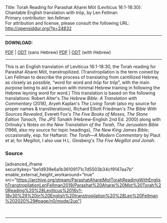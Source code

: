 <html>
<head></head>
<body>
Title: Torah Reading for Parashat Aḥarei Mōt (Leviticus 16:1-18:30): Chantable English translation with trōp, by Len Fellman<br />
Primary contributor: len.fellman<br />
For attribution and license, please consult the following URL: <a href="http://opensiddur.org/?p=24832">http://opensiddur.org/?p=24832</a>
<p />
<hr />

<strong>DOWNLOAD:</strong> 

<a href="https://archive.org/download/ParashatAhareiMotTorahReadingWithEnglishTranstropilationLenFellman2019/Parashat%20Aharei%20Mot%20Torah%20Reading%20%28Leviticus%2016v1-18v30%29%20in%20English%20transtropilation%20%28Len%20Fellman%202020%29%20-%20english%20only.pdf">PDF</a> | <a href="https://archive.org/download/ParashatAhareiMotTorahReadingWithEnglishTranstropilationLenFellman2019/Parashat%20Aharei%20Mot%20Torah%20Reading%20%28Leviticus%2016v1-18v30%29%20in%20English%20transtropilation%20%28Len%20Fellman%202020%29%20-%20english%20only.odt">ODT</a> (sans Hebrew) 
<a href="https://archive.org/download/ParashatAhareiMotTorahReadingWithEnglishTranstropilationLenFellman2019/Parashat%20Aharei%20Mot%20Torah%20Reading%20%28Leviticus%2016v1-18v30%29%20in%20English%20transtropilation%20%28Len%20Fellman%202020%29.pdf">PDF</a> | <a href="https://archive.org/download/ParashatAhareiMotTorahReadingWithEnglishTranstropilationLenFellman2019/Parashat%20Aharei%20Mot%20Torah%20Reading%20%28Leviticus%2016v1-18v30%29%20in%20English%20transtropilation%20%28Len%20Fellman%202020%29.odt">ODT</a> (with Hebrew)

<hr />

This is an English translation of Leviticus 16:1-18:30, the Torah reading for Parashat Aḥarei Mōt, transtropilized. (Transtropilation is the term coined by Len Fellman to describe the process of translating from cantillized Hebrew, as closely as possible, “word for word and <em>trōp</em> for <em>trōp</em>”, with the main purpose being to aid a person with minimal Hebrew training in following the Hebrew leyning word for word.) This translation is based on the following translations: Robert Alter's <em>The Hebrew Bible: A Translation with Commentary</em> (2018), Aryeh Kaplan's <em>The Living Torah</em> (also my source for proper names &amp; transliterations), Richard Elliott Friedman's <em>The Bible With Sources Revealed</em>, Everett Fox's <em>The Five Books of Moses</em>, <em>The Stone Edition Tanach</em>, <em>The JPS Tanakh</em> (Hebrew-English 2nd Ed. 2000) along with Orlinsky's <em>Notes on the New Translation of the Torah</em>, <em>The Jerusalem Bible</em> (1966, also my source for topic headings), <em>The New King James Bible</em>; occasionally, esp. for Haftarot: <em>The Torah—A Modern Commentary</em> by Plaut et al; for Megillot, I also use H.L. Ginsberg's <em>The Five Megillot and Jonah</em>.

<h3>Source</h3>

[advanced_iframe securitykey="be1d939e6a1b36109171c7d5503b34cf9147aa7b" enable_external_height_workaround="true" src="https://archive.org/stream/ParashatAhareiMotTorahReadingWithEnglishTranstropilationLenFellman2019/Parashat%20Aharei%20Mot%20Torah%20Reading%20%28Leviticus%2016v1-18v30%29%20in%20English%20transtropilation%20%28Len%20Fellman%202020%29#page/n0/mode/2up"]

&nbsp;

<hr />

&nbsp;
</body>
</html>